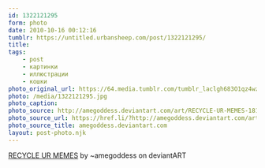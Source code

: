 ```yaml
---
id: 1322121295
form: photo
date: 2010-10-16 00:12:16
tumblr: https://untitled.urbansheep.com/post/1322121295/
title:
tags:
    - post
    - картинки
    - иллюстрации
    - кошки
photo_original_url: https://64.media.tumblr.com/tumblr_laclgh683O1qz4wzio1_640.jpg
photo: /media/1322121295.jpg
photo_caption: 
photo_source: http://amegoddess.deviantart.com/art/RECYCLE-UR-MEMES-181170710?q=&qo=
photo_source_url: https://href.li/?http://amegoddess.deviantart.com/art/RECYCLE-UR-MEMES-181170710?q=&qo=
photo_source_title: amegoddess.deviantart.com
layout: post-photo.njk
---
```


<p><a href="http://amegoddess.deviantart.com/art/RECYCLE-UR-MEMES-181170710?q=&qo=">RECYCLE UR MEMES</a> by ~amegoddess on deviantART</p>
